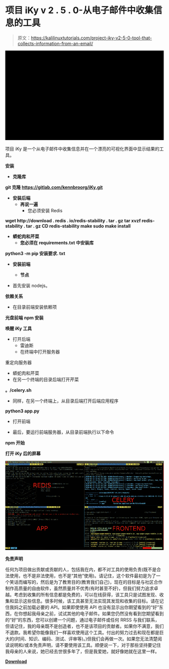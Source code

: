 # 项目 iKy v 2 . 5 . 0-从电子邮件中收集信息的工具

> 原文：<https://kalilinuxtutorials.com/project-iky-v2-5-0-tool-that-collects-information-from-an-email/>

[![Project iKy v2.5.0 – Tool That Collects Information From An Email](img//9eebccddeec903098201a600977b87a0.png "Project iKy v2.5.0 – Tool That Collects Information From An Email")](https://1.bp.blogspot.com/-mViRD_s7734/XqWkhG7xYAI/AAAAAAAAGF0/XFGumZ3VU4kN6j86HBMrP5uMymI5z7vaQCLcBGAsYHQ/s1600/iky.gif)

项目 iKy 是一个从电子邮件中收集信息并在一个漂亮的可视化界面中显示结果的工具。

**安装**

*   **克隆库**

**git 克隆 https://gitlab.com/kennbroorg/iKy.git**

*   **安装后端**
    *   **再说一遍**
        *   您必须安装 Redis

**wget http://download . redis . io/redis-stability . tar . gz
tar xvzf redis-stability . tar . gz
CD redis-stability
make
sudo make install**

*   **蟒蛇肉和芹菜**
    *   **您必须在 requirements.txt 中安装库**

**python3 -m pip 安装要求. txt**

*   **安装前端**
    *   **节点**

*   首先安装 nodejs。

**依赖关系**

*   在目录前端安装依赖项

**光盘前端**
**npm 安装**

**唤醒 iKy 工具**

*   打开后端
    *   雷迪斯
    *   在终端中打开服务器

重定向服务器

*   蟒蛇肉和芹菜
*   在另一个终端的目录后端打开芹菜

**。/celery.sh**

*   同样，在另一个终端上，从目录后端打开后端应用程序

**python3 app.py**

*   打开前端

*   最后，要运行前端服务器，从目录前端执行以下命令

**npm 开始**

**打开 iKy 后的屏幕**

![](img//255bb4976613e8a828eec7a88bfb9d85.png)

**免责声明**

任何为项目做出贡献或贡献的人，包括我在内，都不对工具的使用负责(既不是合法使用，也不是非法使用，也不是“其他”使用)。请记住，这个软件最初是为了一个笑话而编写的，然后是为了教育目的(教育我们自己)，现在的目标是与社区合作制作高质量的自由软件，虽然质量并不优秀(有时甚至不好)，但我们努力追求卓越。考虑到收集的所有信息都是免费的，可以在线获得，该工具只是试图发现、收集和显示这些信息。很多时候，该工具甚至无法实现其发现和收集的目标。请在记住我妈之前加载必要的 API。如果即使使用 API 也没有显示出你期望看到的“好”东西，在你想起我母亲之前，试试其他的电子邮件。如果您仍然没有看到您期望看到的“好”的东西，您可以创建一个问题，通过电子邮件或任何 RRSS 与我们联系，但请记住，我的母亲既不是创造者，也不是该项目的贡献者。如果你不满意，我们不退款。我希望你能像我们一样喜欢使用这个工具。付出的努力过去和现在都是巨大的(时间、知识、编码、测试、评审等)。)但我们会再做一次。如果您无法清楚阅读说明和/或本免责声明，请不要使用该工具。顺便说一下，对于那些坚持要记住我母亲的人来说，她已经去世很多年了，但是我爱她，就好像她就在这里一样。

[**Download**](https://gitlab.com/kennbroorg/iKy)